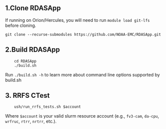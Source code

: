 ## 1.Clone RDASApp
If running on Orion/Hercules, you will need to run `module load git-lfs` before cloning. 
```
git clone --recurse-submodules https://github.com/NOAA-EMC/RDASApp.git
```
## 2.Build RDASApp
```
    cd RDASApp
    ./build.sh
```
Run `./build.sh -h` to learn more about command line options supported by build.sh

## 3. RRFS CTest
```
    ush/run_rrfs_tests.sh $account
```
Where `$account` is your valid slurm resource account (e.g., `fv3-cam`, `da-cpu`, `wrfruc`, `rtrr`, `nrtrr`, etc.). 
